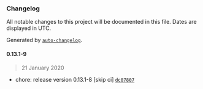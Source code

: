 ### Changelog

All notable changes to this project will be documented in this file. Dates are displayed in UTC.

Generated by [`auto-changelog`](https://github.com/CookPete/auto-changelog).

#### 0.13.1-9

> 21 January 2020

- chore: release version 0.13.1-8 [skip ci] [`dc07807`](https://github.com/GoodDollar/GoodDAPP/commit/dc0780750b9e035a2b2b2f12e9fbd2358af4b0bc)
